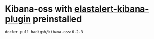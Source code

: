 # Kibana-oss with [elastalert-kibana-plugin](https://github.com/bitsensor/elastalert-kibana-plugin/tree/6.2.3) preinstalled

```
docker pull hadigoh/kibana-oss:6.2.3
```
